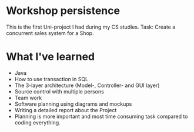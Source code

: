 # Workshop persistence
This is the first Uni-project I had during my CS studies. 
Task: Create a concurrent sales system for a Shop.

# What I've learned
* Java
* How to use transaction in SQL
* The 3-layer architecture (Model-, Controller- and GUI layer)
* Source control with multiple persons
* Team work
* Software planning using diagrams and mockups
* Writing a detailed report about the Project
* Planning is more important and most time consuming task compared to coding everything.
